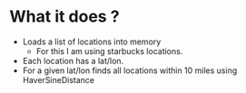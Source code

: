 # What it does ?

*   Loads a list of locations into memory
    *   For this I am using starbucks locations.
*   Each location has a lat/lon.
*   For a given lat/lon finds all locations within 10 miles using HaverSineDistance